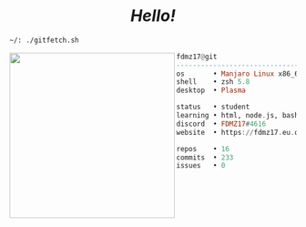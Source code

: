   <h1 align="center">
  <i>Hello!</i>
</h1>


```sh
~/: ./gitfetch.sh
```

<img align="left" src="https://avatars.githubusercontent.com/u/85776604?v=4" width="290" />

```haskell
fdmz17@git
------------------------------
os       • Manjaro Linux x86_64
shell    • zsh 5.8
desktop  • Plasma

status   • student
learning • html, node.js, bash
discord  • FDMZ17#4616
website  • https://fdmz17.eu.org

repos    • 16
commits  • 233
issues   • 0
```
